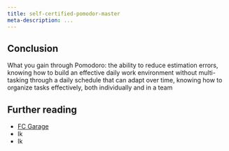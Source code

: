 ```yaml
---
title: self-certified-pomodor-master
meta-description: ...
---
```

*<outline>*



## Conclusion

What you gain through Pomodoro:
the ability to reduce estimation errors, knowing how to build an effective daily work environment without multi-tasking through a daily schedule that can adapt over time, knowing how to organize tasks effectively, both individually and in a team


## Further reading

- [FC Garage](http://www.fcgarage.com/2011/02/the-certification-experiment.html)
- lk
- lk
